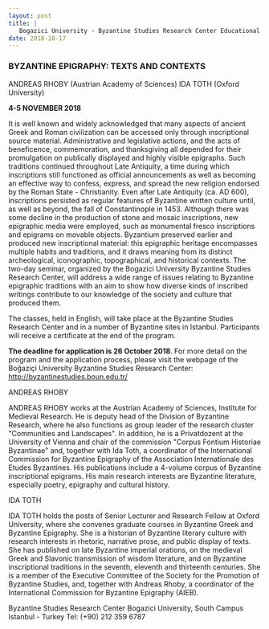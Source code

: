 ```yaml
---
layout: post
title: |
   Bogazici University - Byzantine Studies Research Center Educational Seminar - 3
date: 2018-10-17
---
```


### **BYZANTINE EPIGRAPHY: TEXTS AND CONTEXTS**


ANDREAS RHOBY (Austrian Academy of Sciences)
IDA TOTH (Oxford
University)

**4-5 NOVEMBER 2018**

It is well known
and widely acknowledged that many aspects of ancient Greek and Roman
civilization can be accessed only through inscriptional source material.
Administrative and legislative actions, and the acts of beneficence,
commemoration, and thanksgiving all depended for their promulgation on
publically displayed and highly visible epigraphs. Such traditions
continued throughout Late Antiquity, a time during which inscriptions
still functioned as official announcements as well as becoming an
effective way to confess, express, and spread the new religion endorsed
by the Roman State - Christianity. Even after Late Antiquity (ca. AD
600), inscriptions persisted as regular features of Byzantine written
culture until, as well as beyond, the fall of Constantinople in 1453.
Although there was some decline in the production of stone and mosaic
inscriptions, new epigraphic media were employed, such as monumental
fresco inscriptions and epigrams on movable objects. Byzantium preserved
earlier and produced new inscriptional material: this epigraphic
heritage encompasses multiple habits and traditions, and it draws
meaning from its distinct archeological, iconographic, topographical,
and historical contexts.
The two-day seminar, organized by the
Bogazici University Byzantine Studies Research Center, will address a
wide range of issues relating to Byzantine epigraphic traditions with an
aim to show how diverse kinds of inscribed writings contribute to our
knowledge of the society and culture that produced them.

The
classes, held in English, will take place at the Byzantine Studies
Research Center and in a number of Byzantine sites in Istanbul.
Participants will receive a certificate at the end of the
program.

**The deadline for application is 26 October 2018**.
For more detail on the program and the application process, please visit
the webpage of the Boğaziçi University Byzantine Studies Research
Center: <http://byzantinestudies.boun.edu.tr/>

ANDREAS
RHOBY

ANDREAS RHOBY works at the Austrian Academy of
Sciences, Institute for Medieval Research. He is deputy head of the
Division of Byzantine Research, where he also functions as group leader
of the research cluster "Communities and Landscapes". In addition, he
is a Privatdozent at the University of Vienna and chair of the
commission "Corpus Fontium Historiae Byzantinae" and, together with
Ida Toth, a coordinator of the International Commission for Byzantine
Epigraphy of the Association Internationale des Etudes Byzantines. His
publications include a 4-volume corpus of Byzantine inscriptional
epigrams. His main research interests are Byzantine literature,
especially poetry, epigraphy and cultural history.

IDA
TOTH

IDA TOTH holds the posts of Senior Lecturer and Research
Fellow at Oxford University, where she convenes graduate courses in
Byzantine Greek and Byzantine Epigraphy. She is a historian of Byzantine
literary culture with research interests in rhetoric, narrative prose,
and public display of texts. She has published on late Byzantine
imperial orations, on the medieval Greek and Slavonic transmission of
wisdom literature, and on Byzantine inscriptional traditions in the
seventh, eleventh and thirteenth centuries. She is a member of the
Executive Committee of the Society for the Promotion of Byzantine
Studies, and, together with Andreas Rhoby, a coordinator of the
International Commission for Byzantine Epigraphy
(AIEB).

Byzantine Studies Research Center
Bogazici
University, South Campus
Istanbul - Turkey
Tel: (+90) 212 359
6787
